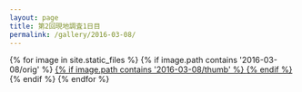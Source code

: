 ```yaml
---
layout: page
title: 第2回現地調査1日目
permalink: /gallery/2016-03-08/
---
```

<section id="photos">
{% for image in site.static_files %}
{% if image.path contains '2016-03-08/orig' %}
<a href="{{ image.path }}">
{% if image.path contains '2016-03-08/thumb' %}
<amp-img src="{{ image.path }}" layout="responsive" width="4" height="3" />
{% endif %}
</a>
{% endif %}
{% endfor %}
</section>
